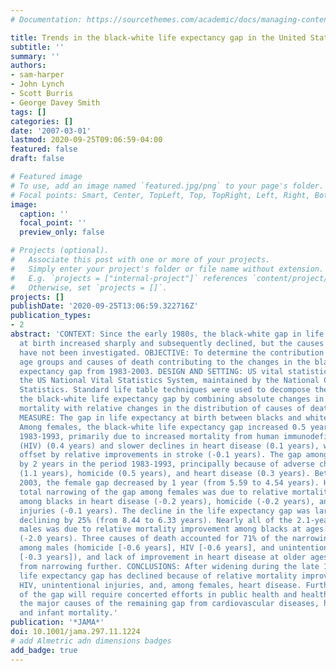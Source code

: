 ```yaml
---
# Documentation: https://sourcethemes.com/academic/docs/managing-content/

title: Trends in the black-white life expectancy gap in the United States, 1983-2003
subtitle: ''
summary: ''
authors:
- sam-harper
- John Lynch
- Scott Burris
- George Davey Smith
tags: []
categories: []
date: '2007-03-01'
lastmod: 2020-09-25T09:06:59-04:00
featured: false
draft: false

# Featured image
# To use, add an image named `featured.jpg/png` to your page's folder.
# Focal points: Smart, Center, TopLeft, Top, TopRight, Left, Right, BottomLeft, Bottom, BottomRight.
image:
  caption: ''
  focal_point: ''
  preview_only: false

# Projects (optional).
#   Associate this post with one or more of your projects.
#   Simply enter your project's folder or file name without extension.
#   E.g. `projects = ["internal-project"]` references `content/project/deep-learning/index.md`.
#   Otherwise, set `projects = []`.
projects: []
publishDate: '2020-09-25T13:06:59.322716Z'
publication_types:
- 2
abstract: 'CONTEXT: Since the early 1980s, the black-white gap in life expectancy
  at birth increased sharply and subsequently declined, but the causes of these changes
  have not been investigated. OBJECTIVE: To determine the contribution of specific
  age groups and causes of death contributing to the changes in the black-white life
  expectancy gap from 1983-2003. DESIGN AND SETTING: US vital statistics data from
  the US National Vital Statistics System, maintained by the National Center for Health
  Statistics. Standard life table techniques were used to decompose the change in
  the black-white life expectancy gap by combining absolute changes in age-specific
  mortality with relative changes in the distribution of causes of death. MAIN OUTCOME
  MEASURE: The gap in life expectancy at birth between blacks and whites. RESULTS:
  Among females, the black-white life expectancy gap increased 0.5 years in the period
  1983-1993, primarily due to increased mortality from human immunodeficiency virus
  (HIV) (0.4 years) and slower declines in heart disease (0.1 years), which were somewhat
  offset by relative improvements in stroke (-0.1 years). The gap among males increased
  by 2 years in the period 1983-1993, principally because of adverse changes in HIV
  (1.1 years), homicide (0.5 years), and heart disease (0.3 years). Between 1993 and
  2003, the female gap decreased by 1 year (from 5.59 to 4.54 years). Half of the
  total narrowing of the gap among females was due to relative mortality improvement
  among blacks in heart disease (-0.2 years), homicide (-0.2 years), and unintentional
  injuries (-0.1 years). The decline in the life expectancy gap was larger among males,
  declining by 25% (from 8.44 to 6.33 years). Nearly all of the 2.1-year decline among
  males was due to relative mortality improvement among blacks at ages 15 to 49 years
  (-2.0 years). Three causes of death accounted for 71% of the narrowing of the gap
  among males (homicide [-0.6 years], HIV [-0.6 years], and unintentional injuries
  [-0.3 years]), and lack of improvement in heart disease at older ages kept the gap
  from narrowing further. CONCLUSIONS: After widening during the late 1980s, the black-white
  life expectancy gap has declined because of relative mortality improvements in homicide,
  HIV, unintentional injuries, and, among females, heart disease. Further narrowing
  of the gap will require concerted efforts in public health and health care to address
  the major causes of the remaining gap from cardiovascular diseases, homicide, HIV,
  and infant mortality.'
publication: '*JAMA*'
doi: 10.1001/jama.297.11.1224
# add Almetric adn dimensions badges
add_badge: true
---
```

